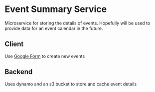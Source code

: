 # Event Summary Service

Microservice for storing the details of events. Hopefully will be used to provide data for an event calendar in the future.

## Client
Use [Google Form](https://forms.gle/gw65dM2d1PLK2jqD9) to create new events

## Backend
Uses dynamo and an s3 bucket to store and cache event details
